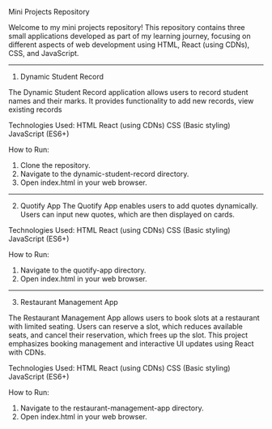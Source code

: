 Mini Projects Repository

Welcome to my mini projects repository! This repository contains three small applications developed as part of my learning journey, focusing on different aspects of web development using HTML, React (using CDNs), CSS, and JavaScript.

-----------------------------------------------------------------------------------------------------------------------
1. Dynamic Student Record

The Dynamic Student Record application allows users to record student names and their marks. It provides functionality to add new records, view existing records

Technologies Used:
HTML
React (using CDNs)
CSS (Basic styling)
JavaScript (ES6+)

How to Run:
1. Clone the repository.
2. Navigate to the dynamic-student-record directory.
3. Open index.html in your web browser.

-------------------------------------------------------------------------------------------------------------------------
2. Quotify App
The Quotify App enables users to add quotes dynamically. Users can input new quotes, which are then displayed on cards. 

Technologies Used:
HTML
React (using CDNs)
CSS (Basic styling)
JavaScript (ES6+)

How to Run:
1. Navigate to the quotify-app directory.
2. Open index.html in your web browser.

-------------------------------------------------------------------------------------------------------------------------
3. Restaurant Management App

The Restaurant Management App allows users to book slots at a restaurant with limited seating. Users can reserve a slot, which reduces available seats, and cancel their reservation, which frees up the slot. This project emphasizes booking management and interactive UI updates using React with CDNs.

Technologies Used:
HTML
React (using CDNs)
CSS (Basic styling)
JavaScript (ES6+)

How to Run:
1. Navigate to the restaurant-management-app directory.
2. Open index.html in your web browser.